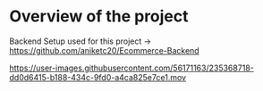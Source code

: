 # Overview of the project

Backend Setup used for this project -> https://github.com/aniketc20/Ecommerce-Backend 

https://user-images.githubusercontent.com/56171163/235368718-dd0d6415-b188-434c-9fd0-a4ca825e7ce1.mov
